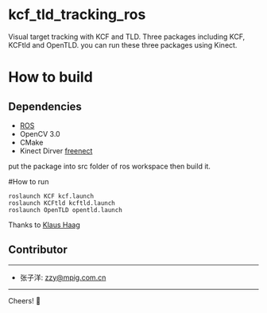 # kcf_tld_tracking_ros
Visual target tracking with KCF and TLD. 
Three packages including KCF, KCFtld and OpenTLD. you can run these three packages using Kinect.

# How to build
## Dependencies
* [ROS](http://www.ros.org)
* OpenCV 3.0
* CMake
* Kinect Dirver [freenect](http://wiki.ros.org/freenect_launch)

put the package into src folder of ros workspace then build it.  

#How to run
```
roslaunch KCF kcf.launch 
roslaunch KCFtld kcftld.launch
roslaunch OpenTLD opentld.launch
```
Thanks to [Klaus Haag](https://github.com/klahaag/CFtld)
## Contributor
-------------------
- 张子洋: [zzy@mpig.com.cn](zzy@mpig.com.cn)

---------
Cheers!
:panda_face:
